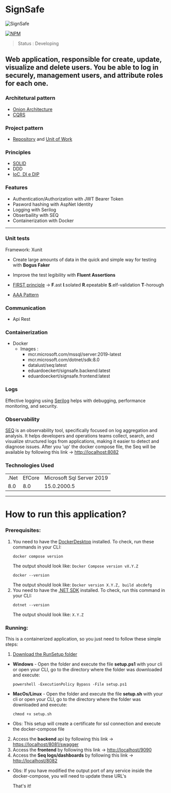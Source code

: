 # SignSafe
![SignSafe](https://github.com/EduardoEckert/SignSafe/assets/89213922/6633e139-4cf6-41ff-ba04-4bc983607b3f)

[![NPM](https://img.shields.io/badge/license-MIT-green)](https://github.com/EduardoEckert/SignSafe/blob/develop/LICENSE)

> Status : Developing

## Web application, responsible for create, update, visualize and delete users. You be able to log in securely, management users, and attribute roles for each one.

### Architetural pattern
* [Onion Architecture](https://codewithmukesh.com/blog/onion-architecture-in-aspnet-core/)
* [CQRS](https://learn.microsoft.com/pt-br/azure/architecture/patterns/cqrs)

### Project pattern
* [Repository](https://learn.microsoft.com/en-us/aspnet/mvc/overview/older-versions/getting-started-with-ef-5-using-mvc-4/implementing-the-repository-and-unit-of-work-patterns-in-an-asp-net-mvc-application) and [Unit of Work](https://learn.microsoft.com/en-us/aspnet/mvc/overview/older-versions/getting-started-with-ef-5-using-mvc-4/implementing-the-repository-and-unit-of-work-patterns-in-an-asp-net-mvc-application)

### Principles
* [SOLID](https://medium.com/@lucas.and227/the-solid-principles-in-c-319755838805#:~:text=The%20SOLID%20principles%20%E2%80%94%20Single%20Responsibility%20Principle%2C%20Open%2FClosed%20Principle,maintainable%2C%20and%20extensible%20C%23%20code.) 
* DDD
* [IoC, DI e DIP](https://balta.io/blog/inversion-of-control)

### Features
* Authentication/Authorization with JWT Bearer Token
* Pasword hashing with AspNet Identity
* Logging with Serilog
* Obserbaility with SEQ
* Containerization with Docker 
---
### Unit tests
Framework: Xunit
* Create large amounts of data in the quick and simple way for testing with **Bogus Faker**
* Improve the test legibility with **Fluent Assertions**

* [FIRST principle](https://medium.com/@tasdikrahman/f-i-r-s-t-principles-of-testing-1a497acda8d6) ->
**F**.ast
**I**.solated
**R**.epeatable
**S**.elf-validation
**T**-horough

* [AAA Pattern](https://medium.com/@pjbgf/title-testing-code-ocd-and-the-aaa-pattern-df453975ab80)

### Communication
* Api Rest

### Containerization
* Docker
  - Images : 
     - mcr.microsoft.com/mssql/server:2019-latest
     - mcr.microsoft.com/dotnet/sdk:8.0
     - datalust/seq:latest
     - eduardoeckert/signsafe.backend:latest
     - eduardoeckert/signsafe.frontend:latest
       

### Logs
Effective logging using [Serilog](https://serilog.net/) helps with debugging, performance monitoring, and security.

### Observability
[SEQ](https://datalust.co/seq) is an observability tool, specifically focused on log aggregation and analysis. It helps developers and operations teams collect, search, and visualize structured logs from applications, making it easier to detect and diagnose issues.
After you 'up' the docker compose file, the Seq will be available by following this link -> [http://localhost:8082](http://localhost:8082)

### Technologies Used 
<table> 
<tr>
 
 <td>.Net</td>
 <td>EfCore</td>
 <td>Microsoft Sql Server 2019</td>
 
</tr>
<tr>
 
 <td>8.0</td>
 <td>8.0</td>
 <td>15.0.2000.5</td>
 
</tr>
</table>

---
# How to run this application?

### Prerequisites:
  1. You need to have the [DockerDesktop](https://www.docker.com/get-started) installed.
     To check, run these commands in your CLI:
     ```
     docker compose version
     ```
     The output should look like: `Docker Compose version vX.Y.Z`
     ```
     docker --version
     ```
     The output should look like: `Docker version X.Y.Z, build abcdefg`
  2. You need to have the [.NET SDK](https://dotnet.microsoft.com/en-us/download) installed.
      To check, run this command in your CLI:
     ```
     dotnet --version
     ```
     The output should look like: `X.Y.Z`
     
     
      
### Running:
This is a containerized application, so you just need to follow these simple steps:

1. [Download the RunSetup folder](https://github.com/EckertEduardo/SignSafe/releases/download/runsetup/RunSetup.zip)
* **Windows** - Open the folder and execute the file **setup.ps1** with your cli or open your CLI, go to the directory where the folder was downloaded and execute:
     ```
     powershell -ExecutionPolicy Bypass -File setup.ps1
     ```
* **MacOs/Linux** - Open the folder and execute the file **setup.sh** with your cli or open your CLI, go to the directory where the folder was downloaded and execute:
     ```
     chmod +x setup.sh
     ```
* Obs: This setup will create a certificate for ssl connection and execute the docker-compose file
   
2. Access the **backend** api by following this link -> [https://localhost/8081/swagger](https://localhost:8081/swagger/index.html)
3. Access the **frontend** by following this link -> [http://localhost/9090](http://localhost:9090)
4. Access the **Seq logs/dashboards** by following this link -> [http://localhost/8082](http://localhost/8082)

* Obs: If you have modified the output port of any service inside the docker-compose, you will need to update these URL's
  
     That's it!
